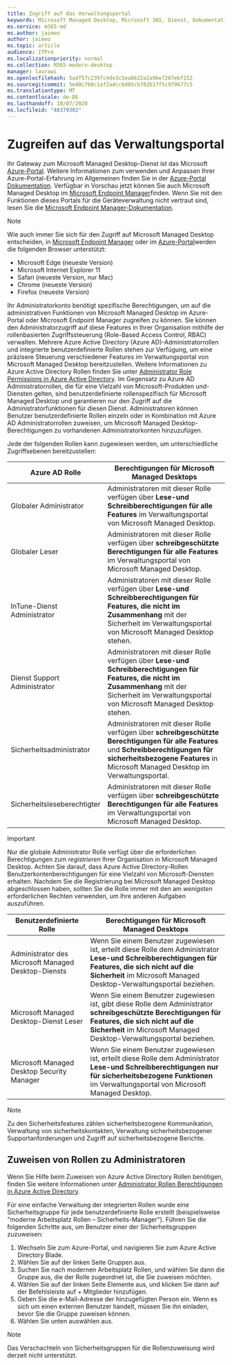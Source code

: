 ```yaml
---
title: Zugriff auf das Verwaltungsportal
keywords: Microsoft Managed Desktop, Microsoft 365, Dienst, Dokumentation
ms.service: m365-md
ms.author: jaimeo
author: jaimeo
ms.topic: article
audience: ITPro
ms.localizationpriority: normal
ms.collection: M365-modern-desktop
manager: laurawi
ms.openlocfilehash: 5adf57c2397c4de3c5ea8622a2a9be7207ebf152
ms.sourcegitcommit: 5e40c760c1af2a4cc6d85cb782b17f5c979677c5
ms.translationtype: MT
ms.contentlocale: de-DE
ms.lasthandoff: 10/07/2020
ms.locfileid: "48379302"
---
```

# <a name="access-the-admin-portal"></a>Zugreifen auf das Verwaltungsportal

Ihr Gateway zum Microsoft Managed Desktop-Dienst ist das Microsoft [Azure-Portal](https://portal.azure.com). Weitere Informationen zum verwenden und Anpassen Ihrer Azure-Portal-Erfahrung im Allgemeinen finden Sie in der [Azure-Portal Dokumentation](https://docs.microsoft.com/azure/azure-portal/). Verfügbar in Vorschau jetzt können Sie auch Microsoft Managed Desktop im [Microsoft Endpoint Manager](https://endpoint.microsoft.com/)finden. Wenn Sie mit den Funktionen dieses Portals für die Geräteverwaltung nicht vertraut sind, lesen Sie die [Microsoft Endpoint Manager-Dokumentation](https://docs.microsoft.com/mem/).

> [!NOTE]
> Wie auch immer Sie sich für den Zugriff auf Microsoft Managed Desktop entscheiden, in [Microsoft Endpoint Manager](https://endpoint.microsoft.com/) oder im [Azure-Portal](https://portal.azure.com)werden die folgenden Browser unterstützt:
> - Microsoft Edge (neueste Version)
> - Microsoft Internet Explorer 11
> - Safari (neueste Version, nur Mac)
> - Chrome (neueste Version)
> - Firefox (neueste Version)

Ihr Administratorkonto benötigt spezifische Berechtigungen, um auf die administrativen Funktionen von Microsoft Managed Desktop im Azure-Portal oder Microsoft Endpoint Manager zugreifen zu können. Sie können den Administratorzugriff auf diese Features in Ihrer Organisation mithilfe der rollenbasierten Zugriffssteuerung (Role-Based Access Control, RBAC) verwalten. Mehrere Azure Active Directory (Azure AD)-Administratorrollen und integrierte benutzerdefinierte Rollen stehen zur Verfügung, um eine präzisere Steuerung verschiedener Features im Verwaltungsportal von Microsoft Managed Desktop bereitzustellen. Weitere Informationen zu Azure Active Directory Rollen finden Sie unter [Administrator Role Permissions in Azure Active Directory](https://docs.microsoft.com/azure/active-directory/users-groups-roles/directory-assign-admin-roles). Im Gegensatz zu Azure AD Administratorrollen, die für eine Vielzahl von Microsoft-Produkten und-Diensten gelten, sind benutzerdefinierte rollenspezifisch für Microsoft Managed Desktop und garantieren nur den Zugriff auf die Administratorfunktionen für diesen Dienst. Administratoren können Benutzer benutzerdefinierte Rollen einzeln oder in Kombination mit Azure AD Administratorrollen zuweisen, um Microsoft Managed Desktop-Berechtigungen zu vorhandenen Administratorkonten hinzuzufügen.

Jede der folgenden Rollen kann zugewiesen werden, um unterschiedliche Zugriffsebenen bereitzustellen:

|Azure AD Rolle  |Berechtigungen für Microsoft Managed Desktops  |
|---------|---------|
|Globaler Administrator     | Administratoren mit dieser Rolle verfügen über **Lese-und Schreibberechtigungen für alle Features** im Verwaltungsportal von Microsoft Managed Desktop.         |
|Globaler Leser     | Administratoren mit dieser Rolle verfügen über **schreibgeschützte Berechtigungen für alle Features** im Verwaltungsportal von Microsoft Managed Desktop.         |
|InTune-Dienst Administrator     |  Administratoren mit dieser Rolle verfügen über **Lese-und Schreibberechtigungen für Features, die nicht im Zusammenhang** mit der Sicherheit im Verwaltungsportal von Microsoft Managed Desktop stehen.       |
|Dienst Support Administrator     | Administratoren mit dieser Rolle verfügen über **Lese-und Schreibberechtigungen für Features, die nicht im Zusammenhang** mit der Sicherheit im Verwaltungsportal von Microsoft Managed Desktop stehen.         |
|Sicherheitsadministrator | Administratoren mit dieser Rolle verfügen über **schreibgeschützte Berechtigungen für alle Features** und **Schreibberechtigungen für sicherheitsbezogene Features** in Microsoft Managed Desktop im Verwaltungsportal. |
|Sicherheitsleseberechtigter |Administratoren mit dieser Rolle verfügen über **schreibgeschützte Berechtigungen für alle Features** im Verwaltungsportal von Microsoft Managed Desktop.|

> [!IMPORTANT]
> Nur die globale Administrator Rolle verfügt über die erforderlichen Berechtigungen zum *registrieren* Ihrer Organisation in Microsoft Managed Desktop. Achten Sie darauf, dass Azure Active Directory-Rollen Benutzerkontenberechtigungen für eine Vielzahl von Microsoft-Diensten erhalten. Nachdem Sie die Registrierung bei Microsoft Managed Desktop abgeschlossen haben, sollten Sie die Rolle immer mit den am *wenigsten* erforderlichen Rechten verwenden, um Ihre anderen Aufgaben auszuführen.

 
|Benutzerdefinierte Rolle  |Berechtigungen für Microsoft Managed Desktops  |
|---------|---------|
|Administrator des Microsoft Managed Desktop-Diensts  | Wenn Sie einem Benutzer zugewiesen ist, erteilt diese Rolle dem Administrator **Lese-und Schreibberechtigungen für Features, die sich nicht auf die Sicherheit** im Microsoft Managed Desktop-Verwaltungsportal beziehen.  |
|Microsoft Managed Desktop-Dienst Leser | Wenn Sie einem Benutzer zugewiesen ist, gibt diese Rolle dem Administrator **schreibgeschützte Berechtigungen für Features, die sich nicht auf die Sicherheit** im Microsoft Managed Desktop-Verwaltungsportal beziehen. |
|Microsoft Managed Desktop Security Manager |Wenn Sie einem Benutzer zugewiesen ist, erteilt diese Rolle dem Administrator **Lese-und Schreibberechtigungen nur für sicherheitsbezogene Funktionen** im Verwaltungsportal von Microsoft Managed Desktop.   |

> [!NOTE]
> Zu den Sicherheitsfeatures zählen sicherheitsbezogene Kommunikation, Verwaltung von sicherheitskontakten, Verwaltung sicherheitsbezogener Supportanforderungen und Zugriff auf sicherheitsbezogene Berichte. 

## <a name="assigning-roles-to-administrators"></a>Zuweisen von Rollen zu Administratoren

Wenn Sie Hilfe beim Zuweisen von Azure Active Directory Rollen benötigen, finden Sie weitere Informationen unter [Administrator Rollen Berechtigungen in Azure Active Directory](https://docs.microsoft.com/azure/active-directory/users-groups-roles/directory-assign-admin-roles).

Für eine einfache Verwaltung der integrierten Rollen wurde eine Sicherheitsgruppe für jede benutzerdefinierte Rolle erstellt (beispielsweise "moderne Arbeitsplatz Rollen – Sicherheits-Manager"). Führen Sie die folgenden Schritte aus, um Benutzer einer der Sicherheitsgruppen zuzuweisen:
1.  Wechseln Sie zum Azure-Portal, und navigieren Sie zum Azure Active Directory Blade.
2.  Wählen Sie auf der linken Seite Gruppen aus.
3.  Suchen Sie nach modernen Arbeitsplatz Rollen, und wählen Sie dann die Gruppe aus, die der Rolle zugeordnet ist, die Sie zuweisen möchten. 
4.  Wählen Sie auf der linken Seite Elemente aus, und klicken Sie dann auf der Befehlsleiste auf + Mitglieder hinzufügen.
5.  Geben Sie die e-Mail-Adresse der hinzugefügten Person ein. Wenn es sich um einen externen Benutzer handelt, müssen Sie ihn einladen, bevor Sie die Gruppe zuweisen können.
6.  Wählen Sie unten auswählen aus.

> [!NOTE]
> Das Verschachteln von Sicherheitsgruppen für die Rollenzuweisung wird derzeit nicht unterstützt. 
